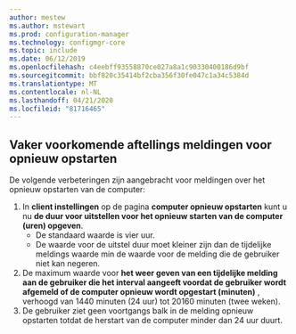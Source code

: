 ```yaml
---
author: mestew
ms.author: mstewart
ms.prod: configuration-manager
ms.technology: configmgr-core
ms.topic: include
ms.date: 06/12/2019
ms.openlocfilehash: c4eebff93558870ce027a8a1c90330400186d9bf
ms.sourcegitcommit: bbf820c35414bf2cba356f30fe047c1a34c5384d
ms.translationtype: MT
ms.contentlocale: nl-NL
ms.lasthandoff: 04/21/2020
ms.locfileid: "81716465"
---
```

## <a name="more-frequent-countdown-notifications-for-restarts"></a>Vaker voorkomende aftellings meldingen voor opnieuw opstarten
<!--3976435-->
De volgende verbeteringen zijn aangebracht voor meldingen over het opnieuw opstarten van de computer:

1. In **client instellingen** op de pagina **computer opnieuw opstarten** kunt u nu **de duur voor uitstellen voor het opnieuw starten van de computer (uren) opgeven**.
     - De standaard waarde is vier uur.
     - De waarde voor de uitstel duur moet kleiner zijn dan de tijdelijke meldings waarde min de waarde voor de melding die de gebruiker niet kan negeren.
2. De maximum waarde voor **het weer geven van een tijdelijke melding aan de gebruiker die het interval aangeeft voordat de gebruiker wordt afgemeld of de computer opnieuw wordt opgestart (minuten)** , verhoogd van 1440 minuten (24 uur) tot 20160 minuten (twee weken).
3. De gebruiker ziet geen voortgangs balk in de melding opnieuw opstarten totdat de herstart van de computer minder dan 24 uur duurt.
